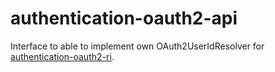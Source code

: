 # authentication-oauth2-api

Interface to able to implement own OAuth2UserIdResolver for [authentication-oauth2-ri][1].

[1]: https://github.com/everit-org/authentication-oauth2-ri
